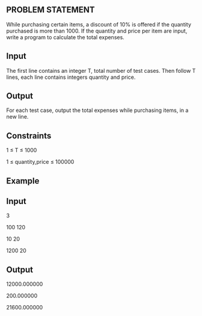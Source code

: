 ## PROBLEM STATEMENT 

While purchasing certain items, a discount of 10% is offered if the quantity purchased is more than 1000. 
If the quantity and price per item are input, write a program to calculate the total expenses.

## Input

The first line contains an integer T, total number of test cases. Then follow T lines, each line contains integers quantity and price.

## Output

For each test case, output the total expenses while purchasing items, in a new line.

## Constraints

1 ≤ T ≤ 1000

1 ≤ quantity,price ≤ 100000

## Example

## Input

3 

100    120

10      20

1200    20

## Output

12000.000000

200.000000

21600.000000
